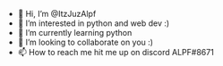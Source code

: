 - 👋 Hi, I’m @ItzJuzAlpf
- 👀 I’m interested in python and web dev :)
- 🌱 I’m currently learning python
- 💞️ I’m looking to collaborate on you :)
- 📫 How to reach me hit me up on discord ALPF#8671

<!---
ItzJuzAlpf/ItzJuzAlpf is a ✨ special ✨ repository because its `README.md` (this file) appears on your GitHub profile.
You can click the Preview link to take a look at your changes.
--->
